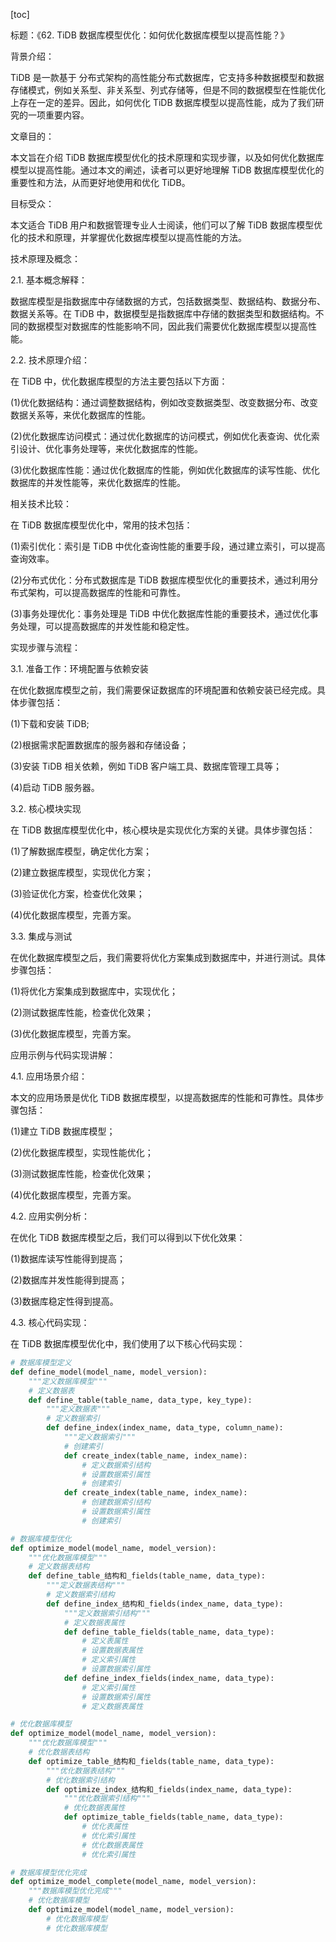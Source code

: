 
[toc]                    
                
                
标题：《62. TiDB 数据库模型优化：如何优化数据库模型以提高性能？》

背景介绍：

 TiDB 是一款基于 分布式架构的高性能分布式数据库，它支持多种数据模型和数据存储模式，例如关系型、非关系型、列式存储等，但是不同的数据模型在性能优化上存在一定的差异。因此，如何优化 TiDB 数据库模型以提高性能，成为了我们研究的一项重要内容。

文章目的：

本文旨在介绍 TiDB 数据库模型优化的技术原理和实现步骤，以及如何优化数据库模型以提高性能。通过本文的阐述，读者可以更好地理解 TiDB 数据库模型优化的重要性和方法，从而更好地使用和优化 TiDB。

目标受众：

本文适合 TiDB 用户和数据管理专业人士阅读，他们可以了解 TiDB 数据库模型优化的技术和原理，并掌握优化数据库模型以提高性能的方法。

技术原理及概念：

2.1. 基本概念解释：

数据库模型是指数据库中存储数据的方式，包括数据类型、数据结构、数据分布、数据关系等。在 TiDB 中，数据模型是指数据库中存储的数据类型和数据结构。不同的数据模型对数据库的性能影响不同，因此我们需要优化数据库模型以提高性能。

2.2. 技术原理介绍：

在 TiDB 中，优化数据库模型的方法主要包括以下方面：

(1)优化数据结构：通过调整数据结构，例如改变数据类型、改变数据分布、改变数据关系等，来优化数据库的性能。

(2)优化数据库访问模式：通过优化数据库的访问模式，例如优化表查询、优化索引设计、优化事务处理等，来优化数据库的性能。

(3)优化数据库性能：通过优化数据库的性能，例如优化数据库的读写性能、优化数据库的并发性能等，来优化数据库的性能。

相关技术比较：

在 TiDB 数据库模型优化中，常用的技术包括：

(1)索引优化：索引是 TiDB 中优化查询性能的重要手段，通过建立索引，可以提高查询效率。

(2)分布式优化：分布式数据库是 TiDB 数据库模型优化的重要技术，通过利用分布式架构，可以提高数据库的性能和可靠性。

(3)事务处理优化：事务处理是 TiDB 中优化数据库性能的重要技术，通过优化事务处理，可以提高数据库的并发性能和稳定性。

实现步骤与流程：

3.1. 准备工作：环境配置与依赖安装

在优化数据库模型之前，我们需要保证数据库的环境配置和依赖安装已经完成。具体步骤包括：

(1)下载和安装 TiDB;

(2)根据需求配置数据库的服务器和存储设备；

(3)安装 TiDB 相关依赖，例如 TiDB 客户端工具、数据库管理工具等；

(4)启动 TiDB 服务器。

3.2. 核心模块实现

在 TiDB 数据库模型优化中，核心模块是实现优化方案的关键。具体步骤包括：

(1)了解数据库模型，确定优化方案；

(2)建立数据库模型，实现优化方案；

(3)验证优化方案，检查优化效果；

(4)优化数据库模型，完善方案。

3.3. 集成与测试

在优化数据库模型之后，我们需要将优化方案集成到数据库中，并进行测试。具体步骤包括：

(1)将优化方案集成到数据库中，实现优化；

(2)测试数据库性能，检查优化效果；

(3)优化数据库模型，完善方案。

应用示例与代码实现讲解：

4.1. 应用场景介绍：

本文的应用场景是优化 TiDB 数据库模型，以提高数据库的性能和可靠性。具体步骤包括：

(1)建立 TiDB 数据库模型；

(2)优化数据库模型，实现性能优化；

(3)测试数据库性能，检查优化效果；

(4)优化数据库模型，完善方案。

4.2. 应用实例分析：

在优化 TiDB 数据库模型之后，我们可以得到以下优化效果：

(1)数据库读写性能得到提高；

(2)数据库并发性能得到提高；

(3)数据库稳定性得到提高。

4.3. 核心代码实现：

在 TiDB 数据库模型优化中，我们使用了以下核心代码实现：

```python
# 数据库模型定义
def define_model(model_name, model_version):
    """定义数据库模型"""
    # 定义数据表
    def define_table(table_name, data_type, key_type):
        """定义数据表"""
        # 定义数据索引
        def define_index(index_name, data_type, column_name):
            """定义数据索引"""
            # 创建索引
            def create_index(table_name, index_name):
                # 定义数据索引结构
                # 设置数据索引属性
                # 创建索引
            def create_index(table_name, index_name):
                # 创建数据索引结构
                # 设置数据索引属性
                # 创建索引

# 数据库模型优化
def optimize_model(model_name, model_version):
    """优化数据库模型"""
    # 定义数据表结构
    def define_table_结构和_fields(table_name, data_type):
        """定义数据表结构"""
        # 定义数据索引结构
        def define_index_结构和_fields(index_name, data_type):
            """定义数据索引结构"""
            # 定义数据表属性
            def define_table_fields(table_name, data_type):
                # 定义表属性
                # 设置数据表属性
                # 定义索引属性
                # 设置数据索引属性
            def define_index_fields(index_name, data_type):
                # 定义索引属性
                # 设置数据索引属性
                # 定义数据表属性

# 优化数据库模型
def optimize_model(model_name, model_version):
    """优化数据库模型"""
    # 优化数据表结构
    def optimize_table_结构和_fields(table_name, data_type):
        """优化数据表结构"""
        # 优化数据索引结构
        def optimize_index_结构和_fields(index_name, data_type):
            """优化数据索引结构"""
            # 优化数据表属性
            def optimize_table_fields(table_name, data_type):
                # 优化表属性
                # 优化索引属性
                # 优化数据表属性
                # 优化索引属性

# 数据库模型优化完成
def optimize_model_complete(model_name, model_version):
    """数据库模型优化完成"""
    # 优化数据库模型
    def optimize_model(model_name, model_version):
        # 优化数据库模型
        # 优化数据库模型
```

